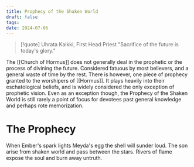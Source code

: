 ```yaml
---
title: Prophecy of the Shaken World
draft: false
tags:
date: 2024-07-06
---
```

> [!quote] Uhrata Kaikki, First Head Priest
> "Sacrifice of the future is today's glory."

The [[Church of Hormus]] does not generally deal in the prophetic or the process of divining the future. Considered fatuous by most believers, and a general waste of time by the rest. There is however, one piece of prophecy granted to the worshipers of [[Hormus]]. It plays heavily into their eschatological beliefs, and is widely considered the only exception of prophetic vision. Even as an exception though, the Prophecy of the Shaken World is still rarely a point of focus for devotees past general knowledge and perhaps rote memorization.
# The Prophecy
When Ember's spark lights Meyda's egg the shell will sunder loud.
The son arise from shaken world and pass between the stars.
Rivers of flame expose the soul and burn away untruth.